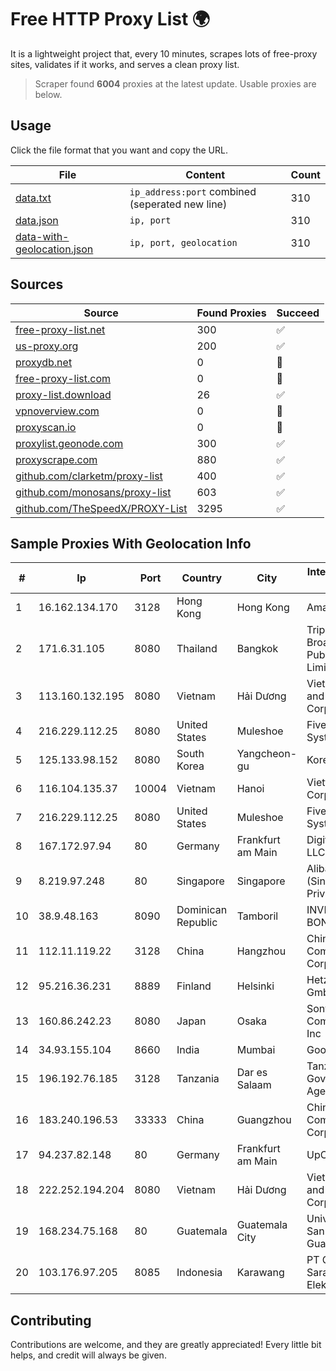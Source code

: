 
# Free HTTP Proxy List 🌍

It is a lightweight project that, every 10 minutes, scrapes lots of free-proxy sites, validates if it works, and serves a clean proxy list.


> Scraper found **6004** proxies at the latest update. Usable proxies are below.

## Usage

Click the file format that you want and copy the URL.


|File|Content|Count|
|----|-------|-----|
|[data.txt](https://raw.githubusercontent.com/themiralay/Proxy-List-World/master/data.txt)|`ip_address:port` combined (seperated new line)|310|
|[data.json](https://raw.githubusercontent.com/themiralay/Proxy-List-World/master/data.json)|`ip, port`|310|
|[data-with-geolocation.json](https://raw.githubusercontent.com/themiralay/Proxy-List-World/master/data-with-geolocation.json)|`ip, port, geolocation`|310|

## Sources

|Source|Found Proxies|Succeed|
|------|-------------|-------|
|[free-proxy-list.net](https://free-proxy-list.net)|300|✅|
|[us-proxy.org](https://www.us-proxy.org)|200|✅|
|[proxydb.net](http://proxydb.net)|0|🚫|
|[free-proxy-list.com](https://free-proxy-list.com/?page=&port=&type%5B%5D=http&type%5B%5D=https&up_time=0&search=Search)|0|🚫|
|[proxy-list.download](https://www.proxy-list.download/HTTP)|26|✅|
|[vpnoverview.com](https://vpnoverview.com/privacy/anonymous-browsing/free-proxy-servers)|0|🚫|
|[proxyscan.io](https://www.proxyscan.io)|0|🚫|
|[proxylist.geonode.com](https://proxylist.geonode.com/api/proxy-list?limit=300&page=1&sort_by=lastChecked&sort_type=desc&protocols=http,https)|300|✅|
|[proxyscrape.com](https://api.proxyscrape.com/v2/?request=displayproxies&protocol=http&timeout=10000&country=all&ssl=all&anonymity=all)|880|✅|
|[github.com/clarketm/proxy-list](https://raw.githubusercontent.com/clarketm/proxy-list/master/proxy-list-raw.txt)|400|✅|
|[github.com/monosans/proxy-list](https://raw.githubusercontent.com/monosans/proxy-list/main/proxies/http.txt)|603|✅|
|[github.com/TheSpeedX/PROXY-List](https://raw.githubusercontent.com/TheSpeedX/PROXY-List/master/http.txt)|3295|✅|


## Sample Proxies With Geolocation Info

|#|Ip|Port|Country|City|Internet Service Provider|
|-|--|----|-------|----|-------------------------|
|1|16.162.134.170|3128|Hong Kong|Hong Kong|Amazon.com|
|2|171.6.31.105|8080|Thailand|Bangkok|Triple T Broadband Public Company Limited|
|3|113.160.132.195|8080|Vietnam|Hải Dương|VietNam Post and Telecom Corporation|
|4|216.229.112.25|8080|United States|Muleshoe|Five Area Systems, LLC|
|5|125.133.98.152|8080|South Korea|Yangcheon-gu|Korea Telecom|
|6|116.104.135.37|10004|Vietnam|Hanoi|Viettel Corporation|
|7|216.229.112.25|8080|United States|Muleshoe|Five Area Systems, LLC|
|8|167.172.97.94|80|Germany|Frankfurt am Main|DigitalOcean, LLC|
|9|8.219.97.248|80|Singapore|Singapore|Alibaba Cloud (Singapore) Private Limited|
|10|38.9.48.163|8090|Dominican Republic|Tamboril|INVERSIONES BONAFER, SRL|
|11|112.11.119.22|3128|China|Hangzhou|China Mobile Communications Corporation|
|12|95.216.36.231|8889|Finland|Helsinki|Hetzner Online GmbH|
|13|160.86.242.23|8080|Japan|Osaka|Sony Network Communications Inc|
|14|34.93.155.104|8660|India|Mumbai|Google LLC|
|15|196.192.76.185|3128|Tanzania|Dar es Salaam|Tanzania e-Government Agency|
|16|183.240.196.53|33333|China|Guangzhou|China Mobile Communications Corporation|
|17|94.237.82.148|80|Germany|Frankfurt am Main|UpCloud Ltd|
|18|222.252.194.204|8080|Vietnam|Hải Dương|VietNam Post and Telecom Corporation|
|19|168.234.75.168|80|Guatemala|Guatemala City|Universidad de San Carlos de Guatemala|
|20|103.176.97.205|8085|Indonesia|Karawang|PT Global Sarana Elektronika|



## Contributing

Contributions are welcome, and they are greatly appreciated! Every
little bit helps, and credit will always be given.

